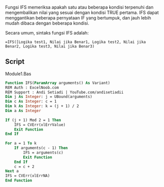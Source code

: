 

Fungsi IFS memeriksa apakah satu atau beberapa kondisi terpenuhi dan mengembalikan nilai yang sesuai dengan kondisi TRUE pertama. 
IFS dapat menggantikan beberapa pernyataan IF yang bertumpuk, dan jauh lebih mudah dibaca dengan beberapa kondisi.


Secara umum, sintaks fungsi IFS adalah:
```
=IFS([Logika test1, Nilai jika Benar1, Logika test2, Nilai jika Benar2, Logika test3, Nilai jika Benar3)

```

## Script
Module1.Bas
```vb
Function IFS(ParamArray arguments() As Variant)
REM Auth : ExcelNoob.com
REM Support : Andi Setiadi | YouTube.com/andisetiadii
Dim j As Integer: j = UBound(arguments)
Dim c As Integer: c = 1
Dim k As Integer: k = (j + 1) / 2
Dim a As Integer
 
If (j + 1) Mod 2 = 1 Then
    IFS = CVErr(xlErrValue)
    Exit Function  
End If
 
For a = 1 To k
    If arguments(c - 1) Then
        IFS = arguments(c)
        Exit Function
    End If
    c = c + 2
Next a
IFS = CVErr(xlErrNA)
End Function
```

